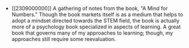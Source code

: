 - [[2309000000]] A gathering of notes from the book, "A Mind for Numbers." Though the book markets itself is as a medium that helps to adopt a mindset directed towards the STEM field, the book is actually more of a psychology book specialized in aspects of learning. A great book that governs many of my approaches to learning; though, my approaches still require some reevaluation. 